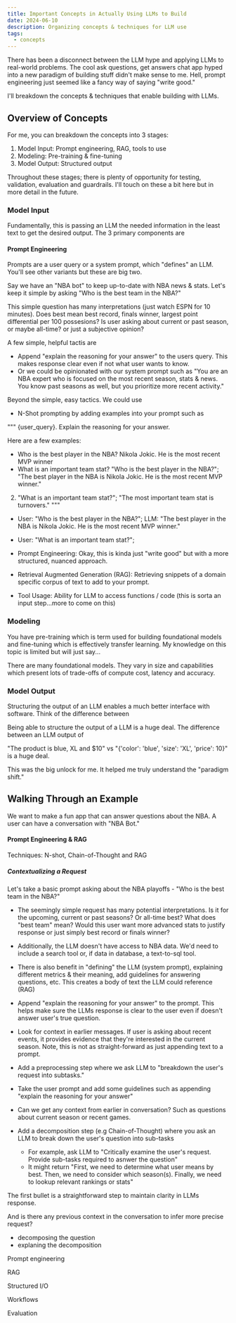 ```yaml
---
title: Important Concepts in Actually Using LLMs to Build
date: 2024-06-10
description: Organizing concepts & techniques for LLM use
tags:
  - concepts
---
```


There has been a disconnect between the LLM hype and applying LLMs to real-world problems. The cool ask questions, get answers chat app hyped into a new paradigm of building stuff didn't make sense to me. Hell, prompt engineering just seemed like a fancy way of saying "write good."

I'll breakdown the concepts & techniques that enable building with LLMs.

## Overview of Concepts
For me, you can breakdown the concepts into 3 stages:
1. Model Input: Prompt engineering, RAG, tools to use
2. Modeling: Pre-training & fine-tuning
3. Model Output: Structured output

Throughout these stages; there is plenty of opportunity for testing, validation, evaluation and guardrails. I'll touch on these a bit here but in more detail in the future.

### Model Input
Fundamentally, this is passing an LLM the needed information in the least text to get the desired output. The 3 primary components are

#### Prompt Engineering
Prompts are a user query or a system prompt, which "defines" an LLM. You'll see other variants but these are big two.

Say we have an "NBA bot" to keep up-to-date with NBA news & stats. Let's keep it simple by asking "Who is the best team in the NBA?"

This simple question has many interpretations (just watch ESPN for 10 minutes). Does best mean best record, finals winner, largest point differential per 100 possesions? Is user asking about current or past season, or maybe all-time? or just a subjective opinion?

A few simple, helpful tactis are
* Append "explain the reasoning for your answer" to the users query. This makes response clear even if not what user wants to know.
* Or we could be opinionated with our system prompt such as "You are an NBA expert who is focused on the most recent season, stats & news. You know past seasons as well, but you prioritize more recent activity."



Beyond the simple, easy tactics. We could use
* N-Shot prompting by adding examples into your prompt such as

"""
{user_query}. Explain the reasoning for your answer.

Here are a few examples:
* Who is the best player in the NBA? Nikola Jokic. He is the most recent MVP winner
* What is an important team stat?
"Who is the best player in the NBA?"; "The best player in the NBA is Nikola Jokic. He is the most recent MVP winner."
2. "What is an important team stat?"; "The most important team stat is turnovers."
"""

  * User: "Who is the best player in the NBA?"; LLM: "The best player in the NBA is Nikola Jokic. He is the most recent MVP winner."
  * User: "What is an important team stat?"; 


* Prompt Engineering: Okay, this is kinda just "write good" but with a more structured, nuanced approach.
* Retrieval Augmented Generation (RAG): Retrieving snippets of a domain specific corpus of text to add to your prompt.
* Tool Usage: Ability for LLM to access functions / code (this is sorta an input step...more to come on this)




### Modeling
You have pre-training which is term used for building foundational models and fine-tuning which is effectively transfer learning. My knowledge on this topic is limited but will just say...

There are many foundational models. They vary in size and capabilities which present lots of trade-offs of compute cost, latency and accuracy.

### Model Output
Structuring the output of an LLM enables a much better interface with software. Think of the difference between 

Being able to structure the output of a LLM is a huge deal. The difference between an LLM output of 

"The product is blue, XL and $10" vs "{'color': 'blue', 'size': 'XL', 'price': 10}" is a huge deal. 

This was the big unlock for me. It helped me truly understand the "paradigm shift."








## Walking Through an Example
We want to make a fun app that can answer questions about the NBA. A user can have a conversation with "NBA Bot."

#### Prompt Engineering & RAG

Techniques: N-shot, Chain-of-Thought and RAG

##### Contextualizing a Request
Let's take a basic prompt asking about the NBA playoffs - "Who is the best team in the NBA?"

* The seemingly simple request has many potential interpretations. Is it for the upcoming, current or past seasons? Or all-time best? What does "best team" mean? Would this user want more advanced stats to justify response or just simply best record or finals winner?
* Additionally, the LLM doesn't have access to NBA data. We'd need to include a search tool or, if data in database, a text-to-sql tool.
* There is also benefit in "defining" the LLM (system prompt), explaining different metrics & their meaning, add guidelines for answering questions, etc. This creates a body of text the LLM could reference (RAG)




* Append "explain the reasoning for your answer" to the prompt. This helps make sure the LLMs response is clear to the user even if doesn't answer user's true question.
* Look for context in earlier messages. If user is asking about recent events, it provides evidence that they're interested in the current season. Note, this is not as straight-forward as just appending text to a prompt.
* Add a preprocessing step where we ask LLM to "breakdown the user's request into subtasks." 


* Take the user prompt and add some guidelines such as appending "explain the reasoning for your answer"
* Can we get any context from earlier in conversation? Such as questions about current season or recent games.
* Add a decomposition step (e.g Chain-of-Thought) where you ask an LLM to break down the user's question into sub-tasks
  * For example, ask LLM to "Critically examine the user's request. Provide sub-tasks required to asnwer the question"
  * It might return "First, we need to determine what user means by best. Then, we need to consider which season(s). Finally, we need to lookup relevant rankings or stats"

The first bullet is a straightforward step to maintain clarity in LLMs response.

And is there any previous context in the conversation to infer more precise request?





- decomposing the question
- explaning the decomposition


Prompt engineering

RAG

Structured I/O

Workflows

Evaluation
